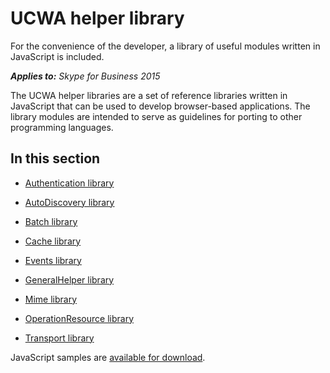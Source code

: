 
# UCWA helper library
For the convenience of the developer, a library of useful modules written in JavaScript is included.


 _**Applies to:** Skype for Business 2015_

The UCWA helper libraries are a set of reference libraries written in JavaScript that can be used to develop browser-based applications. The library modules are intended to serve as guidelines for porting to other programming languages.


## In this section


- [Authentication library](AuthenticationLibrary.md)
 
- [AutoDiscovery library](AutoDiscoveryLibrary.md)
 
- [Batch library](BatchLibrary.md)
 
- [Cache library](CacheLibrary.md)
 
- [Events library](EventsLibrary.md)
 
- [GeneralHelper library](GeneralHelperLibrary.md)
 
- [Mime library](MimeLibrary.md)
 
- [OperationResource library](OperationResourcelibrary.md)
 
- [Transport library](TransportLibrary.md)
 
JavaScript samples are [available for download](http://go.microsoft.com/fwlink/?LinkId=313244).

